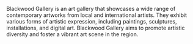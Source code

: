 Blackwood Gallery is an art gallery that showcases a wide range of contemporary artworks from local and international artists. They exhibit various forms of artistic expression, including paintings, sculptures, installations, and digital art. Blackwood Gallery aims to promote artistic diversity and foster a vibrant art scene in the region.